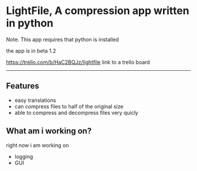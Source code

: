 # LightFile, A compression app written in python


Note. This app requires that python is installed

the app is in beta 1.2

https://trello.com/b/HaC2BQJz/lightfile link to a trello board

***
## Features
- easy translations
- can compress files to half of the original size
- able to compress and decompress files very quicly

## What am i working on?
right now i am working on

- logging
- GUI

